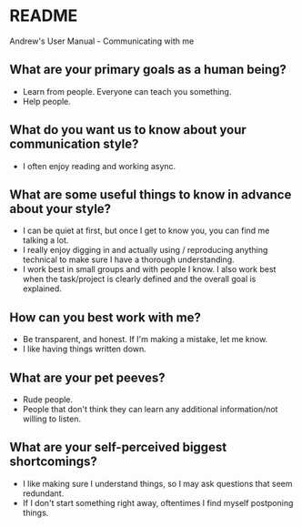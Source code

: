 # README
Andrew's User Manual - Communicating with me

## What are your primary goals as a human being?

- Learn from people. Everyone can teach you something.
- Help people.

## What do you want  us to know about your communication style?

- I often enjoy reading and working async. 

## What are some useful things to know in advance about your style?

- I can be quiet at first, but once I get to know you, you can find me talking a lot.
- I really enjoy digging in and actually using / reproducing anything technical to make sure I have a thorough understanding.
- I work best in small groups and with people I know. I also work best when the task/project is clearly defined and the overall goal is explained.

## How can you best work with me?

- Be transparent, and honest. If I'm making a mistake, let me know. 
- I like having things written down.

## What are your pet peeves?

- Rude people.
- People that don't think they can learn any additional information/not willing to listen.

## What are your self-perceived biggest shortcomings?

- I like making sure I understand things, so I may ask questions that seem redundant.
- If I don't start something right away, oftentimes I find myself postponing things. 
